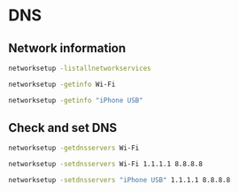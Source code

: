 # DNS

## Network information
```sh
networksetup -listallnetworkservices

networksetup -getinfo Wi-Fi

networksetup -getinfo "iPhone USB"
```

## Check and set DNS
```sh
networksetup -getdnsservers Wi-Fi

networksetup -setdnsservers Wi-Fi 1.1.1.1 8.8.8.8

networksetup -setdnsservers "iPhone USB" 1.1.1.1 8.8.8.8
```
